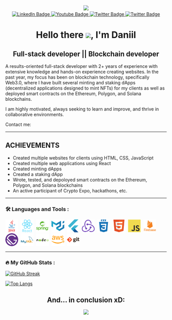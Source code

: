 <!--
**dnlmkhlv/dnlmkhlv** is a ✨ _special_ ✨ repository because its `README.md` (this file) appears on your GitHub profile.

Here are some ideas to get you started:

- 🔭 I’m currently working on ...
- 🌱 I’m currently learning ...
- 👯 I’m looking to collaborate on ...
- 🤔 I’m looking for help with ...
- 💬 Ask me about ...
- 📫 How to reach me: ...
- 😄 Pronouns: ...
- ⚡ Fun fact: ...
-->

<div id="header" align="center">
  <img src="https://media.giphy.com/media/jdPMeyv9rn0hZHh8n9/giphy.gif" width="300"/>
</div>

<div id="badges" align="center">
  <a href="your-linkedin-URL">
    <img src="https://img.shields.io/badge/LinkedIn-blue?style=for-the-badge&logo=linkedin&logoColor=white" alt="LinkedIn Badge"/>
  </a>
  <a href="your-youtube-URL">
    <img src="https://img.shields.io/badge/YouTube-red?style=for-the-badge&logo=youtube&logoColor=white" alt="Youtube Badge"/>
  </a>
  <a href="your-discord-URL">
    <img src="https://img.shields.io/badge/Discord-blue?style=for-the-badge&logo=discord&logoColor=white" alt="Twitter Badge"/>
  </a>
  <a href="your-discord-URL">
    <img src="https://img.shields.io/badge/Telegram-blue?style=for-the-badge&logo=telegram&logoColor=white" alt="Twitter Badge"/>
  </a>
</div>

<h1 align="center">
  Hello there <img src="https://media.giphy.com/media/hvRJCLFzcasrR4ia7z/giphy.gif" width="30px"/>, I'm Daniil
</h1>
<h2 align="center">
  Full-stack developer || Blockchain developer 
</h2>

<p>
  A results-oriented full-stack developer with 2+ years of experience with extensive knowledge and hands-on experience creating websites. In the past year, my focus has been on blockchain technology, specifically Web3.0, where I have built several minting and staking dApps (decentralized applications designed to mint NFTs) for my clients as well as deployed smart contracts on the Ethereum, Polygon, and Solana blockchains. 
  
  I am highly motivated, always seeking to learn and improve, and thrive in collaborative environments. 

  Contact me: 
</p> 

---

<div>
<h2>ACHIEVEMENTS</h2>
  <ul>
    <li>Created multiple websites for clients using HTML, CSS, JavaScript</li>
    <li>Created multiple web applications using React</li>
    <li>Created minting dApps</li>
    <li>Created a staking dApp</li>
    <li>Wrote, tested, and depoloyed smart contracts on the Ethereum, Polygon, and Solana blockchains</li>
    <li>An active participant of Crypto Expo, hackathons, etc.</li>
  </ul>
</div>

---

### :hammer_and_wrench: Languages and Tools :
<div>
  <img src="https://github.com/devicons/devicon/blob/master/icons/java/java-original-wordmark.svg" title="Java" alt="Java" width="40" height="40"/>&nbsp;
  <img src="https://github.com/devicons/devicon/blob/master/icons/react/react-original-wordmark.svg" title="React" alt="React" width="40" height="40"/>&nbsp;
  <img src="https://github.com/devicons/devicon/blob/master/icons/spring/spring-original-wordmark.svg" title="Spring" alt="Spring" width="40" height="40"/>&nbsp;
  <img src="https://github.com/devicons/devicon/blob/master/icons/materialui/materialui-original.svg" title="Material UI" alt="Material UI" width="40" height="40"/>&nbsp;
  <img src="https://github.com/devicons/devicon/blob/master/icons/flutter/flutter-original.svg" title="Flutter" alt="Flutter" width="40" height="40"/>&nbsp;
  <img src="https://github.com/devicons/devicon/blob/master/icons/redux/redux-original.svg" title="Redux" alt="Redux " width="40" height="40"/>&nbsp;
  <img src="https://github.com/devicons/devicon/blob/master/icons/css3/css3-plain-wordmark.svg"  title="CSS3" alt="CSS" width="40" height="40"/>&nbsp;
  <img src="https://github.com/devicons/devicon/blob/master/icons/html5/html5-original.svg" title="HTML5" alt="HTML" width="40" height="40"/>&nbsp;
  <img src="https://github.com/devicons/devicon/blob/master/icons/javascript/javascript-original.svg" title="JavaScript" alt="JavaScript" width="40" height="40"/>&nbsp;
  <img src="https://github.com/devicons/devicon/blob/master/icons/firebase/firebase-plain-wordmark.svg" title="Firebase" alt="Firebase" width="40" height="40"/>&nbsp;
  <img src="https://github.com/devicons/devicon/blob/master/icons/gatsby/gatsby-original.svg" title="Gatsby"  alt="Gatsby" width="40" height="40"/>&nbsp;
  <img src="https://github.com/devicons/devicon/blob/master/icons/mysql/mysql-original-wordmark.svg" title="MySQL"  alt="MySQL" width="40" height="40"/>&nbsp;
  <img src="https://github.com/devicons/devicon/blob/master/icons/nodejs/nodejs-original-wordmark.svg" title="NodeJS" alt="NodeJS" width="40" height="40"/>&nbsp;
  <img src="https://github.com/devicons/devicon/blob/master/icons/amazonwebservices/amazonwebservices-plain-wordmark.svg" title="AWS" alt="AWS" width="40" height="40"/>&nbsp;
  <img src="https://github.com/devicons/devicon/blob/master/icons/git/git-original-wordmark.svg" title="Git" **alt="Git" width="40" height="40"/>
</div>

---

### :fire: My GitHub Stats :
  [![GitHub Streak](http://github-readme-streak-stats.herokuapp.com?user=dnlmkhlv&theme=dark&border_radius=5&fire=EB9500&border=EBEBEB&background=0%2CFF00E1%2C030078&stroke=EBEBEB&ring=25EB39&currStreakNum=EBEBEB&sideNums=EBEBEB&currStreakLabel=EBEBEB&sideLabels=EBEBEB&dates=EBEBEB)](https://git.io/streak-stats)
 
  [![Top Langs](https://github-readme-stats.vercel.app/api/top-langs/?username=dnlmkhlv&layout=compact&theme=dark)](https://github.com/anuraghazra/github-readme-stats)

<div id="header" align="center">
  <h2>And... in conclusion xD:</h2>
  <img src="https://media.giphy.com/media/de5bARu0SsXiU/giphy.gif" width="300"/>
</div>
